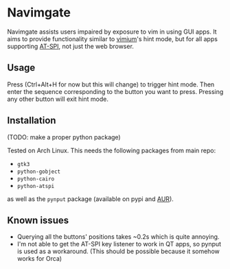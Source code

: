 # Navimgate

Navimgate assists users impaired by exposure to vim in using GUI apps. It aims to provide functionality similar to [vimium](https://github.com/philc/vimium)'s hint mode, but for all apps supporting [AT-SPI](https://gitlab.gnome.org/GNOME/pyatspi2), not just the web browser.

## Usage

Press (Ctrl+Alt+H for now but this will change) to trigger hint mode. Then enter the sequence corresponding to the button you want to press. Pressing any other button will exit hint mode.

## Installation

(TODO: make a proper python package)

Tested on Arch Linux.
This needs the following packages from main repo:
- `gtk3`
- `python-gobject`
- `python-cairo`
- `python-atspi`

as well as the `pynput` package (available on pypi and [AUR](https://aur.archlinux.org/packages/python-pynput/)).

## Known issues

- Querying all the buttons' positions takes ~0.2s which is quite annoying.
- I'm not able to get the AT-SPI key listener to work in QT apps, so pynput is used as a workaround. (This should be possible because it somehow works for Orca)

